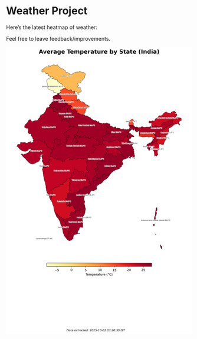 # Weather Project

Here’s the latest heatmap of weather:

Feel free to leave feedback/improvements.

![India Heatmap](docs/assets/india_heatmap.png?v=DDA228)
